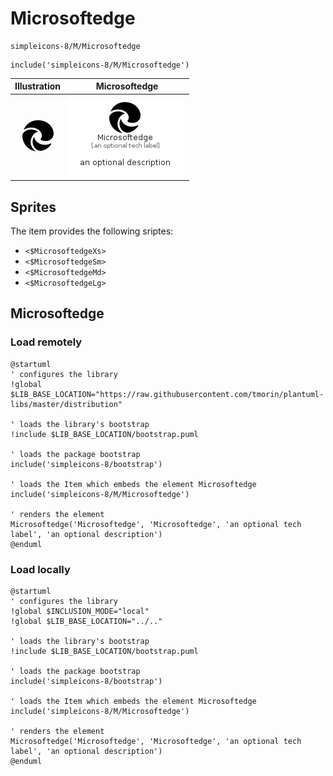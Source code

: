 # Microsoftedge


```text
simpleicons-8/M/Microsoftedge
```

```text
include('simpleicons-8/M/Microsoftedge')
```



| Illustration | Microsoftedge |
| :---: | :---: |
| ![illustration for Illustration](../../simpleicons-8/M/Microsoftedge.png) | ![illustration for Microsoftedge](../../simpleicons-8/M/Microsoftedge.Local.png) |



## Sprites
The item provides the following sriptes:

- `<$MicrosoftedgeXs>`
- `<$MicrosoftedgeSm>`
- `<$MicrosoftedgeMd>`
- `<$MicrosoftedgeLg>`





## Microsoftedge

### Load remotely
```plantuml
@startuml
' configures the library
!global $LIB_BASE_LOCATION="https://raw.githubusercontent.com/tmorin/plantuml-libs/master/distribution"

' loads the library's bootstrap
!include $LIB_BASE_LOCATION/bootstrap.puml

' loads the package bootstrap
include('simpleicons-8/bootstrap')

' loads the Item which embeds the element Microsoftedge
include('simpleicons-8/M/Microsoftedge')

' renders the element
Microsoftedge('Microsoftedge', 'Microsoftedge', 'an optional tech label', 'an optional description')
@enduml
```

### Load locally
```plantuml
@startuml
' configures the library
!global $INCLUSION_MODE="local"
!global $LIB_BASE_LOCATION="../.."

' loads the library's bootstrap
!include $LIB_BASE_LOCATION/bootstrap.puml

' loads the package bootstrap
include('simpleicons-8/bootstrap')

' loads the Item which embeds the element Microsoftedge
include('simpleicons-8/M/Microsoftedge')

' renders the element
Microsoftedge('Microsoftedge', 'Microsoftedge', 'an optional tech label', 'an optional description')
@enduml
```

